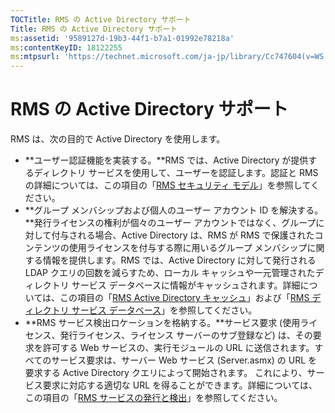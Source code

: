 ```yaml
---
TOCTitle: RMS の Active Directory サポート
Title: RMS の Active Directory サポート
ms:assetid: '9589127d-19b3-44f1-b7a1-01992e78218a'
ms:contentKeyID: 18122255
ms:mtpsurl: 'https://technet.microsoft.com/ja-jp/library/Cc747604(v=WS.10)'
---
```


RMS の Active Directory サポート
================================

RMS は、次の目的で Active Directory を使用します。

-   **ユーザー認証機能を実装する。**RMS では、Active Directory が提供するディレクトリ サービスを使用して、ユーザーを認証します。認証と RMS の詳細については、この項目の「[RMS セキュリティ モデル](https://technet.microsoft.com/665db831-366d-4dca-9bb3-cc2912481fe1)」を参照してください。
-   **グループ メンバシップおよび個人のユーザー アカウント ID を解決する。**発行ライセンスの権利が個々のユーザー アカウントではなく、グループに対して付与される場合、Active Directory は、RMS が RMS で保護されたコンテンツの使用ライセンスを付与する際に用いるグループ メンバシップに関する情報を提供します。RMS では、Active Directory に対して発行される LDAP クエリの回数を減らすため、ローカル キャッシュや一元管理されたディレクトリ サービス データベースに情報がキャッシュされます。詳細については、この項目の「[RMS Active Directory キャッシュ](https://technet.microsoft.com/c721a2eb-2fe9-4346-b426-3cc169b97265)」および「[RMS ディレクトリ サービス データベース](https://technet.microsoft.com/6f6b8586-5d17-4a40-94a3-4dc738195301)」を参照してください。
-   **RMS サービス検出ロケーションを格納する。**サービス要求 (使用ライセンス、発行ライセンス、ライセンス サーバーのサブ登録など) は、その要求を許可する Web サービスの、実行モジュールの URL に送信されます。すべてのサービス要求は、サーバー Web サービス (Server.asmx) の URL を要求する Active Directory クエリによって開始されます。 これにより、サービス要求に対応する適切な URL を得ることができます。詳細については、この項目の「[RMS サービスの発行と検出](https://technet.microsoft.com/336c0d55-fd7f-4aa9-b3e6-bfd6565b1086)」を参照してください。
